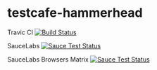 # testcafe-hammerhead

Travic CI
[![Build Status](https://travis-ci.org/churkin/testcafe-hammerhead.svg)](https://travis-ci.org/churkin/testcafe-hammerhead)

SauceLabs
[![Sauce Test Status](https://saucelabs.com/buildstatus/testcafebot)](https://saucelabs.com/u/testcafebot)

SauceLabs Browsers Matrix
[![Sauce Test Status](https://saucelabs.com/browser-matrix/testcafebot.svg)](https://saucelabs.com/u/testcafebot)
